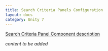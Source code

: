 ```yaml
---
title: Search Criteria Panels Configuration
layout: docs
category: Unity 7
---
```

[Search Criteria Panel Component description](../components/search-criteria-panel)

*content to be added*
